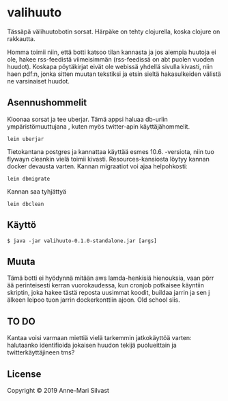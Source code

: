 # valihuuto
Tässäpä välihuutobotin sorsat. Härpäke on tehty clojurella, koska clojure on
 rakkautta. 

Homma toimii niin, että botti katsoo tilan kannasta ja jos aiempia huutoja ei
 ole, hakee rss-feedistä viimeisimmän (rss-feedissä on abt puolen vuoden
  huudot). Koskapa pöytäkirjat eivät ole webissä yhdellä sivulla kivasti, niin haen
  pdf:n, jonka sitten muutan tekstiksi ja etsin sieltä hakasulkeiden välistä ne varsinaiset huudot. 

## Asennushommelit
Kloonaa sorsat ja tee uberjar. Tämä appsi haluaa db-urlin ympäristömuuttujana
, kuten myös twitter-apin käyttäjähommelit.
 ``` 
lein uberjar
```
Tietokantana postgres ja kannattaa käyttää esmes 10.6. -versiota, niin tuo
 flywayn cleankin vielä toimii kivasti. Resources-kansiosta löytyy kannan docker
  devausta varten. Kannan migraatiot voi
  ajaa helpohkosti:

``` 
lein dbmigrate
```
Kannan saa tyhjättyä 

 ``` 
lein dbclean
```
    
## Käyttö


    $ java -jar valihuuto-0.1.0-standalone.jar [args]

## Muuta
Tämä botti ei hyödynnä mitään aws lamda-henkisiä hienouksia, vaan pörr
ää perinteisesti kerran vuorokaudessa, kun cronjob potkaisee käyntiin
 skriptin, joka hakee tästä reposta uusimmat koodit, buildaa jarrin ja sen j
 älkeen leipoo tuon jarrin dockerkonttiin ajoon. Old school siis. 

## TO DO

Kantaa voisi varmaan miettiä vielä tarkemmin jatkokäyttöä varten: halutaanko
 identifioida jokaisen huudon tekijä puolueittain ja twitterkäyttäjineen tms?


## License

Copyright © 2019 Anne-Mari Silvast
